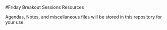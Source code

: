 #Friday Breakout Sessions Resources

Agendas, Notes, and miscellaneous files will be stored in this repository for your use.